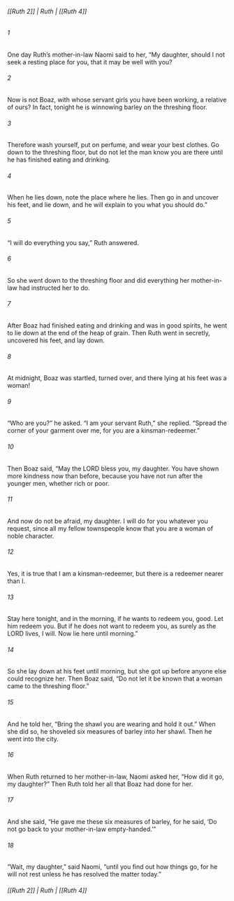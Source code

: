 ###### [[Ruth 2]] | Ruth | [[Ruth 4]]

###### 1
One day Ruth’s mother-in-law Naomi said to her, “My daughter, should I not seek a resting place for you, that it may be well with you?
###### 2
Now is not Boaz, with whose servant girls you have been working, a relative of ours? In fact, tonight he is winnowing barley on the threshing floor.
###### 3
Therefore wash yourself, put on perfume, and wear your best clothes. Go down to the threshing floor, but do not let the man know you are there until he has finished eating and drinking.
###### 4
When he lies down, note the place where he lies. Then go in and uncover his feet, and lie down, and he will explain to you what you should do.”
###### 5
“I will do everything you say,” Ruth answered.
###### 6
So she went down to the threshing floor and did everything her mother-in-law had instructed her to do.
###### 7
After Boaz had finished eating and drinking and was in good spirits, he went to lie down at the end of the heap of grain. Then Ruth went in secretly, uncovered his feet, and lay down.
###### 8
At midnight, Boaz was startled, turned over, and there lying at his feet was a woman!
###### 9
“Who are you?” he asked. “I am your servant Ruth,” she replied. “Spread the corner of your garment over me, for you are a kinsman-redeemer.”
###### 10
Then Boaz said, “May the LORD bless you, my daughter. You have shown more kindness now than before, because you have not run after the younger men, whether rich or poor.
###### 11
And now do not be afraid, my daughter. I will do for you whatever you request, since all my fellow townspeople know that you are a woman of noble character.
###### 12
Yes, it is true that I am a kinsman-redeemer, but there is a redeemer nearer than I.
###### 13
Stay here tonight, and in the morning, if he wants to redeem you, good. Let him redeem you. But if he does not want to redeem you, as surely as the LORD lives, I will. Now lie here until morning.”
###### 14
So she lay down at his feet until morning, but she got up before anyone else could recognize her. Then Boaz said, “Do not let it be known that a woman came to the threshing floor.”
###### 15
And he told her, “Bring the shawl you are wearing and hold it out.” When she did so, he shoveled six measures of barley into her shawl. Then he went into the city.
###### 16
When Ruth returned to her mother-in-law, Naomi asked her, “How did it go, my daughter?” Then Ruth told her all that Boaz had done for her.
###### 17
And she said, “He gave me these six measures of barley, for he said, ‘Do not go back to your mother-in-law empty-handed.’”
###### 18
“Wait, my daughter,” said Naomi, “until you find out how things go, for he will not rest unless he has resolved the matter today.”

###### [[Ruth 2]] | Ruth | [[Ruth 4]]
